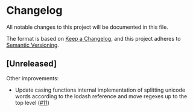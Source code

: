 # Changelog

All notable changes to this project will be documented in this file.

The format is based on [Keep a Changelog](https://keepachangelog.com/en/1.0.0/),
and this project adheres to [Semantic Versioning](https://semver.org/spec/v2.0.0.html).

## [Unreleased]

Other improvements:

- Update casing functions internal implementation of splitting unicode words according to the lodash reference and move regexes up to the top level ([#11](https://github.com/purescript-contrib/purescript-strings-extra/pull/11))

